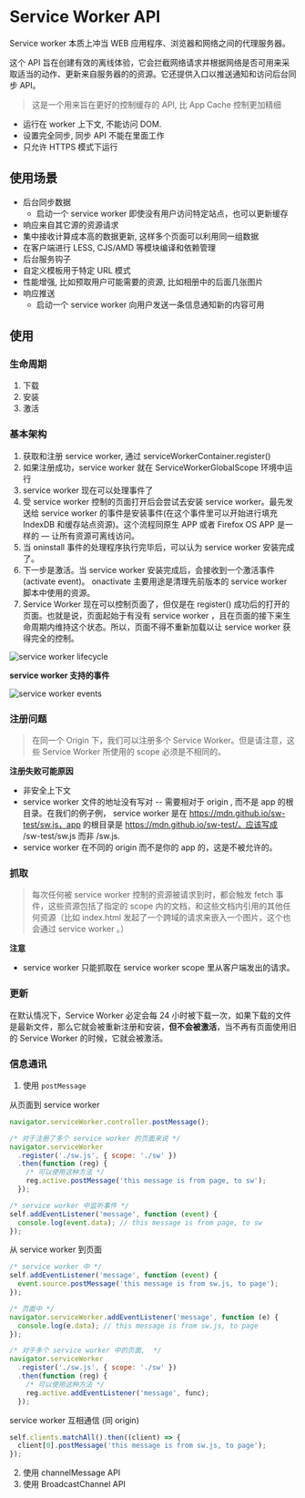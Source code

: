 # Service Worker API

Service worker 本质上冲当 WEB 应用程序、浏览器和网络之间的代理服务器。

这个 API 旨在创建有效的离线体验，它会拦截网络请求并根据网络是否可用来采取适当的动作、更新来自服务器的的资源。它还提供入口以推送通知和访问后台同步 API。

> 这是一个用来旨在更好的控制缓存的 API, 比 App Cache 控制更加精细

- 运行在 worker 上下文, 不能访问 DOM.
- 设置完全同步, 同步 API 不能在里面工作
- 只允许 HTTPS 模式下运行

## 使用场景

- 后台同步数据
  - 启动一个 service worker 即使没有用户访问特定站点，也可以更新缓存
- 响应来自其它源的资源请求
- 集中接收计算成本高的数据更新, 这样多个页面可以利用同一组数据
- 在客户端进行 LESS, CJS/AMD 等模块编译和依赖管理
- 后台服务钩子
- 自定义模板用于特定 URL 模式
- 性能增强, 比如预取用户可能需要的资源, 比如相册中的后面几张图片
- 响应推送
  - 启动一个 service worker 向用户发送一条信息通知新的内容可用

## 使用

### 生命周期

1. 下载
2. 安装
3. 激活

### 基本架构

1. 获取和注册 service worker, 通过 serviceWorkerContainer.register()
2. 如果注册成功，service worker 就在 ServiceWorkerGlobalScope 环境中运行
3. service worker 现在可以处理事件了
4. 受 service worker 控制的页面打开后会尝试去安装 service worker。最先发送给 service worker 的事件是安装事件(在这个事件里可以开始进行填充 IndexDB 和缓存站点资源)。这个流程同原生 APP 或者 Firefox OS APP 是一样的 — 让所有资源可离线访问。
5. 当 oninstall 事件的处理程序执行完毕后，可以认为 service worker 安装完成了。
6. 下一步是激活。当 service worker 安装完成后，会接收到一个激活事件(activate event)。 onactivate 主要用途是清理先前版本的 service worker 脚本中使用的资源。
7. Service Worker 现在可以控制页面了，但仅是在 register() 成功后的打开的页面。也就是说，页面起始于有没有 service worker ，且在页面的接下来生命周期内维持这个状态。所以，页面不得不重新加载以让 service worker 获得完全的控制。

![service worker lifecycle](https://mdn.mozillademos.org/files/12636/sw-lifecycle.png)

**service worker 支持的事件**

![service worker events](https://mdn.mozillademos.org/files/12632/sw-events.png)

### 注册问题

> 在同一个 Origin 下，我们可以注册多个 Service Worker。但是请注意，这些 Service Worker 所使用的 scope 必须是不相同的。

**注册失败可能原因**

- 非安全上下文
- service worker 文件的地址没有写对 -- 需要相对于 origin , 而不是 app 的根目录。在我们的例子例， service worker 是在 https://mdn.github.io/sw-test/sw.js，app 的根目录是 https://mdn.github.io/sw-test/。应该写成 /sw-test/sw.js 而非 /sw.js.
- service worker 在不同的 origin 而不是你的 app 的，这是不被允许的。

### 抓取

> 每次任何被 service worker 控制的资源被请求到时，都会触发 fetch 事件，这些资源包括了指定的 scope 内的文档，和这些文档内引用的其他任何资源（比如 index.html 发起了一个跨域的请求来嵌入一个图片，这个也会通过 service worker 。）

**注意**

- service worker 只能抓取在 service worker scope 里从客户端发出的请求。

### 更新

在默认情况下，Service Worker 必定会每 24 小时被下载一次，如果下载的文件是最新文件，那么它就会被重新注册和安装，**但不会被激活**，当不再有页面使用旧的 Service Worker 的时候，它就会被激活。

### 信息通讯

1. 使用 `postMessage`

从页面到 service worker

```js
navigator.serviceWorker.controller.postMessage();

/* 对于注册了多个 service worker 的页面来说 */
navigator.serviceWorker
  .register('./sw.js', { scope: './sw' })
  .then(function (reg) {
    /* 可以使用这种方法 */
    reg.active.postMessage('this message is from page, to sw');
  });

/* service worker 中监听事件 */
self.addEventListener('message', function (event) {
  console.log(event.data); // this message is from page, to sw
});
```

从 service worker 到页面

```js
/* service worker 中 */
self.addEventListener('message', function (event) {
  event.source.postMessage('this message is from sw.js, to page');
});

/* 页面中 */
navigator.serviceWorker.addEventListener('message', function (e) {
  console.log(e.data); // this message is from sw.js, to page
});

/* 对于多个 service worker 中的页面,  */
navigator.serviceWorker
  .register('./sw.js', { scope: './sw' })
  .then(function (reg) {
    /* 可以使用这种方法 */
    reg.active.addEventListener('message', func);
  });
```

service worker 互相通信 (同 origin)

```js
self.clients.matchAll().then((client) => {
  client[0].postMessage('this message is from sw.js, to page');
});
```

2. 使用 channelMessage API
3. 使用 BroadcastChannel API
